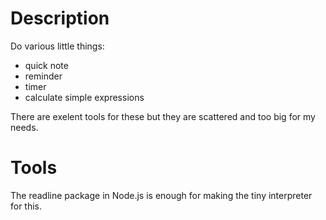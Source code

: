 # Description
Do various little things:

- quick note
- reminder
- timer
- calculate simple expressions

There are exelent tools for these but they are scattered and too big for my needs.

# Tools
The readline package in Node.js is enough for making the tiny interpreter for this.
